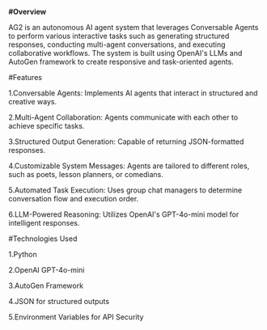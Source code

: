 **#Overview**

AG2 is an autonomous AI agent system that leverages Conversable Agents to perform various interactive tasks such as generating structured responses, conducting multi-agent conversations, and executing collaborative workflows. The system is built using OpenAI's LLMs and AutoGen framework to create responsive and task-oriented agents.

#Features

1.Conversable Agents: Implements AI agents that interact in structured and creative ways.

2.Multi-Agent Collaboration: Agents communicate with each other to achieve specific tasks.

3.Structured Output Generation: Capable of returning JSON-formatted responses.

4.Customizable System Messages: Agents are tailored to different roles, such as poets, lesson planners, or comedians.

5.Automated Task Execution: Uses group chat managers to determine conversation flow and execution order.

6.LLM-Powered Reasoning: Utilizes OpenAI's GPT-4o-mini model for intelligent responses.

#Technologies Used

1.Python

2.OpenAI GPT-4o-mini

3.AutoGen Framework

4.JSON for structured outputs

5.Environment Variables for API Security
